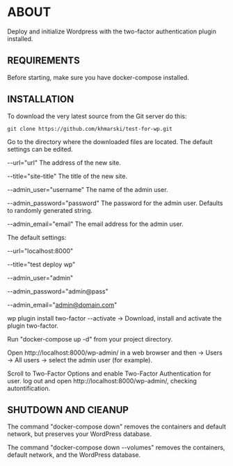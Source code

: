 ABOUT
=============================

Deploy and initialize Wordpress with the two-factor authentication plugin installed.

REQUIREMENTS
------------

Before starting, make sure you have docker-compose installed.

INSTALLATION
------------

To download the very latest source from the Git server do this:

    git clone https://github.com/khmarski/test-for-wp.git

Go to the directory where the downloaded files are located.
The default settings can be edited.

--url="url" The address of the new site.

--title="site-title" The title of the new site.

--admin_user="username" The name of the admin user.

--admin_password="password" The password for the admin user. Defaults to randomly generated string.

--admin_email="email" The email address for the admin user.

The default settings:

--url="localhost:8000"
 
--title="test deploy wp" 

--admin_user="admin" 

--admin_password="admin@pass" 

--admin_email="admin@domain.com" 

wp plugin install two-factor --activate -> Download, install and activate the plugin two-factor.

Run "docker-compose up -d" from your project directory.

Open http://localhost:8000/wp-admin/ in a web browser and then -> Users -> All users -> select the admin user (for example). 

Scroll to Two-Factor Options and enable Two-Factor Authentication for user.
log out and open http://localhost:8000/wp-admin/, checking autontification.

SHUTDOWN AND ClEANUP
--------------------

The command "docker-compose down" removes the containers and default network, but preserves your WordPress database.

The command "docker-compose down --volumes" removes the containers, default network, and the WordPress database. 
